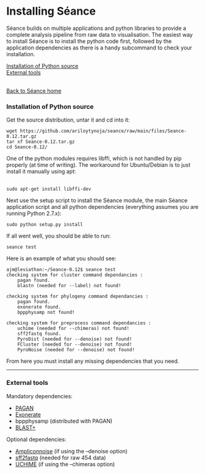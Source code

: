 Installing Séance
=================

Séance builds on multiple applications and python libraries to provide a complete analysis pipeline from raw data to visualisation. The easiest way to install Séance is to install the python code first, followed by the application dependencies as there is a handy subcommand to check your installation.

[Installation of Python source](#installation-of-python-source)  
[External tools](#external-tools)

   
[Back to Séance home](../README.md)

### Installation of Python source

Get the source distribution, untar it and cd into it:

```
wget https://github.com/ariloytynoja/seance/raw/main/files/Seance-0.12.tar.gz
tar xf Seance-0.12.tar.gz
cd Seance-0.12/
```

One of the python modules requires libffi, which is not handled by pip properly (at time of writing). The workaround for Ubuntu/Debian is to just install it manually using apt:  
 

```
sudo apt-get install libffi-dev
```

Next use the setup script to install the Séance module, the main Séance application script and all python dependencies (everything assumes you are running Python 2.7.x):

```
sudo python setup.py install
```

If all went well, you should be able to run:

```
seance test
```

Here is an example of what you should see:

```
ajm@leviathan:~/Seance-0.12$ seance test
checking system for cluster command dependancies :
    pagan found.
    blastn (needed for --label) not found!

checking system for phylogeny command dependancies :
    pagan found.
    exonerate found.
    bppphysamp not found!

checking system for preprocess command dependancies :
    uchime (needed for --chimeras) not found!
    sff2fastq found.
    PyroDist (needed for --denoise) not found!
    FCluster (needed for --denoise) not found!
    PyroNoise (needed for --denoise) not found!
```

From here you must install any missing dependencies that you need.

* * *

### External tools

Mandatory dependencies:

*   [PAGAN](https://ariloytynoja.github.io/pagan-msa/ "Pagan")
*   [Exonerate](https://www.ebi.ac.uk/about/vertebrate-genomics/software/exonerate "Exonerate")
*   bppphysamp (distributed with PAGAN)
*   [BLAST+](https://ftp.ncbi.nlm.nih.gov/blast/executables/blast+/LATEST/ "BLAST")

Optional dependencies:

*   [Ampliconnoise](https://code.google.com/p/ampliconnoise/downloads/list "AmpliconNoise") (if using the –denoise option)
*   [sff2fastq](https://github.com/indraniel/sff2fastq/ "sff2fastq") (needed for raw 454 data)
*   [UCHIME](http://drive5.com/uchime/uchime_download.html "UCHIME") (if using the –chimeras option)